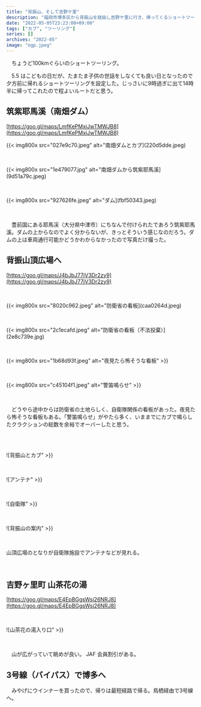 ```yaml
---
title: "背振山、そして吉野ケ里"
description: "福岡市博多区から背振山を経由し吉野ケ里に行き、帰ってくるショートツーリング"
date: "2022-05-05T23:23:00+09:00"
tags: ["カブ", "ツーリング"]
series: []
archives: "2022-05"
image: "ogp.jpeg"
---
```



　ちょうど100kmぐらいのショートツーリング。

　5.5 はこどもの日だが、たまたま子供の世話をしなくても良い日となったので夕方前に帰れるショートツーリングを設定した。じっさいに9時過ぎに出て14時半に帰ってこれたので程よいルートだと思う。

## 筑紫耶馬溪（南畑ダム）

[https://goo.gl/maps/LmfKePMxiJwTMWJB8](https://goo.gl/maps/LmfKePMxiJwTMWJB8)

{{< img800x src="027e9c70.jpeg" alt="南畑ダムとカブ](220d5dde.jpeg)

<br/>

{{< img800x src="1e479077.jpg" alt="南畑ダムから筑紫耶馬溪](9d51a79c.jpeg)

<br/>

{{< img800x src="927626fe.jpeg" alt="ダム](fbf50343.jpeg)

<br/>

　豊前国にある耶馬渓（大分県中津市）にちなんで付けられたであろう筑紫耶馬溪。ダムの上からなのでよく分からないが、きっとそういう感じなのだろう。ダムの上は車両通行可能かどうかわからなかったので写真だけ撮った。

## 背振山頂広場へ

[https://goo.gl/maps/J4bJbJ77jV3Dr2zy9](https://goo.gl/maps/J4bJbJ77jV3Dr2zy9)

<br/>

{{< img800x src="8020c962.jpeg" alt="防衛省の看板](caa0264d.jpeg)

<br/>

{{< img800x src="2c1ecafd.jpeg" alt="防衛省の看板（不法投棄）](2e8c739e.jpg)

<br/>

{{< img800x src="1b68d93f.jpeg" alt="夜見たら怖そうな看板" >}}

<br/>

{{< img800x src="c45104f1.jpeg" alt="警笛鳴らせ" >}}

<br/>

　どうやら途中からは防衛省の土地らしく、自衛隊関係の看板があった。夜見たら怖そうな看板もある。「警笛鳴らせ」がやたら多く、いままでにカブで鳴らしたクラクションの総数を余裕でオーバーしたと思う。

<br/>

<br/>

![背振山とカブ" >}}

<br/>

![アンテナ" >}}

<br/>

![自衛隊" >}}

<br/>

![背振山の案内" >}}

<br/>

山頂広場のとなりが自衛隊施設でアンテナなどが見れる。

<br/>

## 吉野ヶ里町 山茶花の湯

[https://goo.gl/maps/E4EpBGgsWsj26NRJ8](https://goo.gl/maps/E4EpBGgsWsj26NRJ8)

<br/>

![山茶花の湯入り口" >}}

<br/>

　山が広がっていて眺めが良い。 JAF 会員割引がある。

## 3号線（バイパス）で博多へ

　みやげにウインナーを買ったので、帰りは最短経路で帰る。鳥栖経由で3号線へ。
